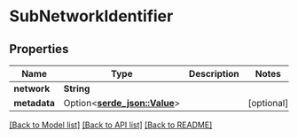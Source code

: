 # SubNetworkIdentifier

## Properties

Name | Type | Description | Notes
------------ | ------------- | ------------- | -------------
**network** | **String** |  | 
**metadata** | Option<[**serde_json::Value**](.md)> |  | [optional]

[[Back to Model list]](../README.md#documentation-for-models) [[Back to API list]](../README.md#documentation-for-api-endpoints) [[Back to README]](../README.md)


